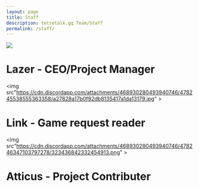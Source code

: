 ```yaml
---
layout: page
title: Staff
description: tetretalk.gq Team/Staff
permalink: /staff/
---
```



<img src="https://cdn.discordapp.com/icons/463461333174845450/95aa0d882d6ccf74e81192f6bfadd8f3.png" >

# Lazer - CEO/Project Manager


<img src"https://cdn.discordapp.com/attachments/468930280493940746/478245538555363358/a27828a17b0f92db8135417a1da13179.jpg" >

# Link - Game request reader





<img src"https://cdn.discordapp.com/attachments/468930280493940746/478246347103797278/323436842332454913.png" >

# Atticus - Project Contributer

